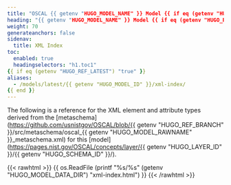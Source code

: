 ```yaml
---
title: "OSCAL {{ getenv "HUGO_MODEL_NAME" }} Model {{ if eq (getenv "HUGO_REF_VERSION") "develop" }}Development Snapshot{{ else }}{{ getenv "HUGO_REF_BRANCH" }}{{ end }} XML Format Index"
heading: "{{ getenv "HUGO_MODEL_NAME" }} Model {{ if eq (getenv "HUGO_REF_VERSION") "develop" }}Development Snapshot{{ else }}{{ getenv "HUGO_REF_BRANCH" }}{{ end }} XML Format Index"
weight: 70
generateanchors: false
sidenav:
  title: XML Index
toc:
  enabled: true
  headingselectors: "h1.toc1"
{{ if eq (getenv "HUGO_REF_LATEST") "true" }}
aliases:
  - /models/latest/{{ getenv "HUGO_MODEL_ID" }}/xml-index/
{{ end }}
---
```


The following is a reference for the XML element and attribute types derived from the [metaschema](https://github.com/usnistgov/OSCAL/blob/{{ getenv "HUGO_REF_BRANCH" }}/src/metaschema/oscal_{{ getenv "HUGO_MODEL_RAWNAME" }}_metaschema.xml) for this [model](https://pages.nist.gov/OSCAL/concepts/layer/{{ getenv "HUGO_LAYER_ID" }}/{{ getenv "HUGO_SCHEMA_ID" }}/).

{{< rawhtml >}}
{{ os.ReadFile (printf "%s/%s" (getenv "HUGO_MODEL_DATA_DIR") "xml-index.html") }}
{{< /rawhtml >}}
